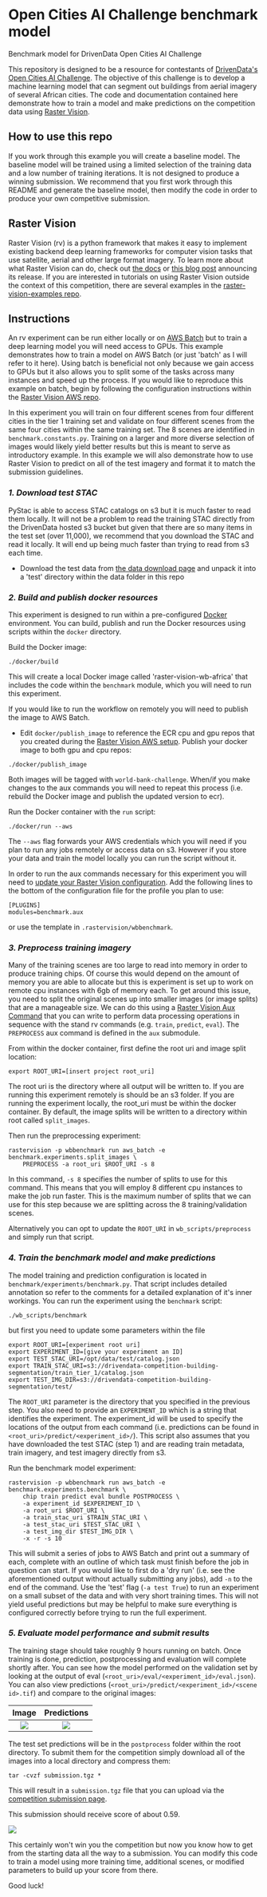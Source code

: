 # Open Cities AI Challenge benchmark model
Benchmark model for DrivenData Open Cities AI Challenge

This repository is designed to be a resource for contestants of [DrivenData's Open Cities AI Challenge](https://www.drivendata.org/competitions/60/building-segmentation-disaster-resilience/page/150/). The objective of this challenge is to develop a machine learning model that can segment out buildings from aerial imagery of several African cities. The code and documentation contained here demonstrate how to train a model and make predictions on the competition data using [Raster Vision](https://rastervision.io/).

## How to use this repo
If you work through this example you will create a baseline model. The baseline model will be trained using a limited selection of the training data and a low number of training iterations. It is not designed to produce a winning submission. We recommend that you first work through this README and generate the baseline model, then modify the code in order to produce your own competitive submission.

## Raster Vision
Raster Vision (rv) is a python framework that makes it easy to implement existing backend deep learning frameworks for computer vision tasks that use satellite, aerial and other large format imagery. To learn more about what Raster Vision can do, check out [the docs](https://docs.rastervision.io/en/0.9/) or [this blog post](https://www.azavea.com/blog/2018/10/18/raster-vision-release/) announcing its release. If you are interested in tutorials on using Raster Vision outside the context of this competition, there are several examples in the [raster-vision-examples repo](https://github.com/azavea/raster-vision-examples).

## Instructions

An rv experiment can be run either locally or on [AWS Batch](https://aws.amazon.com/batch/) but to train a deep learning model you will need access to GPUs. This example demonstrates how to train a model on AWS Batch (or just 'batch' as I will refer to it here). Using batch is beneficial not only because we gain access to GPUs but it also allows you to split some of the tasks across many instances and speed up the process. If you would like to reproduce this example on batch, begin by following the configuration instructions within the [Raster Vision AWS repo](https://github.com/azavea/raster-vision-aws).

In this experiment you will train on four different scenes from four different cities in the tier 1 training set and validate on four different scenes from the same four cities within the same training set. The 8 scenes are identified in `benchmark.constants.py`. Training on a larger and more diverse selection of images would likely yield better results but this is meant to serve as introductory example. In this example we will also demonstrate how to use Raster Vision to predict on all of the test imagery and format it to match the submission guidelines. 

### *1. Download test STAC*
PyStac is able to access STAC catalogs on s3 but it is much faster to read them locally. It will not be a problem to read the training STAC directly from the DrivenData hosted s3 bucket but given that there are so many items in the test set (over 11,000), we recommend that you download the STAC and read it locally. It will end up being much faster than trying to read from s3 each time.

- Download the test data from [the data download page](https://www.drivendata.org/competitions/60/building-segmentation-disaster-resilience/data/) and unpack it into a 'test' directory within the data folder in this repo

### *2. Build and publish docker resources*
This experiment is designed to run within a pre-configured [Docker](https://www.docker.com/) environment. You can build, publish and run the Docker resources using scripts within the `docker` directory.

Build the Docker image:
```
./docker/build
```
This will create a local Docker image called 'raster-vision-wb-africa' that includes the code within the `benchmark` module, which you will need to run this experiment. 

If you would like to run the workflow on remotely you will need to publish the image to AWS Batch.
- Edit `docker/publish_image` to reference the ECR cpu and gpu repos that you created during the [Raster Vision AWS setup](https://github.com/azavea/raster-vision-aws#raster-vision-aws-batch-runner-setup).
Publish your docker image to both gpu and cpu repos:
```
./docker/publish_image
```
Both images will be tagged with `world-bank-challenge`. When/if you make changes to the aux commands you will need to repeat this process (i.e. rebuild the Docker image and publish the updated version to ecr).

Run the Docker container with the `run` script:
```
./docker/run --aws
```
The `--aws` flag forwards your AWS credentials which you will need if you plan to run any jobs remotely or access data on s3. However if you store your data and train the model locally you can run the script without it.

In order to run the aux commands necessary for this experiment you will need to [update your Raster Vision configuration](https://docs.rastervision.io/en/latest/setup.html#aws-batch-configuration-section). Add the following lines to the bottom of the configuration file for the profile you plan to use:
```
[PLUGINS]
modules=benchmark.aux
```
or use the template in `.rastervision/wbbenchmark`.

### *3. Preprocess training imagery*
Many of the training scenes are too large to read into memory in order to produce training chips. Of course this would depend on the amount of memory you are able to allocate but this is experiment is set up to work on remote cpu instances with 6gb of memory each. To get around this issue, you need to split the original scenes up into smaller images (or image splits) that are a manageable size. We can do this using a [Raster Vision Aux Command](https://docs.rastervision.io/en/0.10/commands.html#auxiliary-aux-commands) that you can write to perform data processing operations in sequence with the stand rv commands (e.g. `train`, `predict`, `eval`). The `PREPROCESS` aux command is defined in the `aux` submodule.

From within the docker container, first define the root uri and image split location:
```
export ROOT_URI=[insert project root_uri]
```
The root uri is the directory where all output will be written to. If you are running this experiment remotely is should be an s3 folder. If you are running the experiment locally, the root_uri must be within the docker container. By default, the image splits will be written to a directory within root called `split_images`.

Then run the preprocessing experiment:
```
rastervision -p wbbenchmark run aws_batch -e benchmark.experiments.split_images \
    PREPROCESS -a root_uri $ROOT_URI -s 8
```
In this command, `-s 8` specifies the number of splits to use for this command. This means that you will employ 8 different cpu instances to make the job run faster. This is the maximum number of splits that we can use for this step because we are splitting across the 8 training/validation scenes.

Alternatively you can opt to update the `ROOT_URI` in `wb_scripts/preprocess` and simply run that script.

### *4. Train the benchmark model and make predictions*
The model training and prediction configuration is located in `benchmark/experiments/benchmark.py`. That script includes detailed annotation so refer to the comments for a detailed explanation of it's inner workings. You can run the experiment using the `benchmark` script:
```
./wb_scripts/benchmark
```
but first you need to update some parameters within the file
```
export ROOT_URI=[experiment root uri]
export EXPERIMENT_ID=[give your experiment an ID]
export TEST_STAC_URI=/opt/data/test/catalog.json
export TRAIN_STAC_URI=s3://drivendata-competition-building-segmentation/train_tier_1/catalog.json
export TEST_IMG_DIR=s3://drivendata-competition-building-segmentation/test/
```
The `ROOT_URI` parameter is the directory that you specified in the previous step. You also need to provide an `EXPERIMENT_ID` which is a string that identifies the experiment. The experiment_id will be used to specify the locations of the output from each command (i.e. predictions can be found in `<root_uri>/predict/<experiment_id>/`). This script also assumes that you have downloaded the test STAC (step 1) and are reading train metadata, train imagery, and test imagery directly from s3.

Run the benchmark model experiment:
```
rastervision -p wbbenchmark run aws_batch -e benchmark.experiments.benchmark \
    chip train predict eval bundle POSTPROCESS \
    -a experiment_id $EXPERIMENT_ID \
    -a root_uri $ROOT_URI \
    -a train_stac_uri $TRAIN_STAC_URI \
    -a test_stac_uri $TEST_STAC_URI \
    -a test_img_dir $TEST_IMG_DIR \
    -x -r -s 10
```
This will submit a series of jobs to AWS Batch and print out a summary of each, complete with an outline of which task must finish before the job in question can start. If you would like to first do a 'dry run' (i.e. see the aforementioned output without actually submitting any jobs), add `-n` to the end of the command. Use the 'test' flag (`-a test True`) to run an experiment on a small subset of the data and with very short training times. This will not yield useful predictions but may be helpful to make sure everything is configured correctly before trying to run the full experiment.

### *5. Evaluate model performance and submit results*
The training stage should take roughly 9 hours running on batch. Once training is done, prediction, postprocessing and evaluation will complete shortly after. You can see how the model performed on the validation set by looking at the output of eval (`<root_uri>/eval/<experiment_id>/eval.json`). You can also view predictions (`<root_uri>/predict/<experiment_id>/<scene id>.tif`) and compare to the original images:

Image             |  Predictions
:-------------------------:|:-------------------------:
![](img/image.png)  |  ![](img/preds.png)

The test set predictions will be in the `postprocess` folder within the root directory. To submit them for the competition simply download all of the images into a local directory and compress them:
```
tar -cvzf submission.tgz *
```
This will result in a `submission.tgz` file that you can upload via the [competition submission page](https://www.drivendata.org/competitions/60/building-segmentation-disaster-resilience/submissions/).

This submission should receive score of about 0.59.

![](img/score.png)

This certainly won't win you the competition but now you know how to get from the starting data all the way to a submission. You can modify this code to train a model using more training time, additional scenes, or modified parameters to build up your score from there.

Good luck!